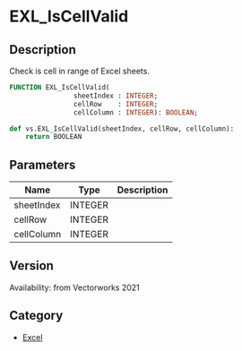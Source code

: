 # EXL_IsCellValid

## Description
Check is cell in range of Excel sheets.

```pascal
FUNCTION EXL_IsCellValid(
				sheetIndex : INTEGER;
				cellRow    : INTEGER;
				cellColumn : INTEGER): BOOLEAN;
```

```python
def vs.EXL_IsCellValid(sheetIndex, cellRow, cellColumn):
    return BOOLEAN
```

## Parameters
|Name|Type|Description|
|---|---|---|
|sheetIndex|INTEGER|   |
|cellRow|INTEGER|   |
|cellColumn|INTEGER|   |

## Version
Availability: from Vectorworks 2021

## Category
* [Excel](../Categories/Excel.md)
